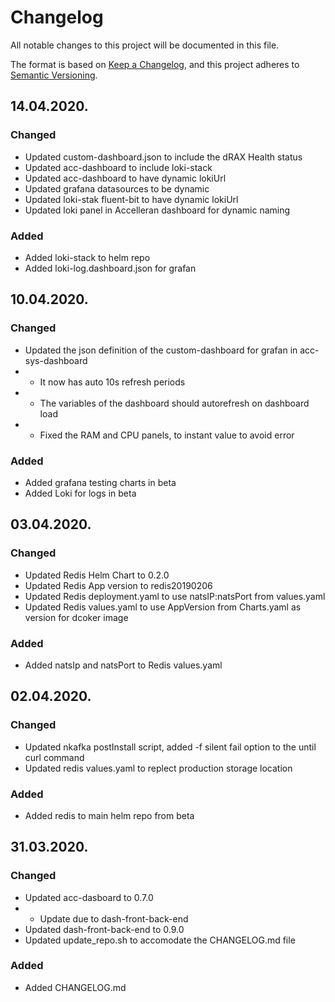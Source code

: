 # Changelog

All notable changes to this project will be documented in this file.

The format is based on [Keep a Changelog](https://keepachangelog.com/en/1.0.0/),
and this project adheres to [Semantic Versioning](https://semver.org/spec/v2.0.0.html).

## 14.04.2020.

### Changed

- Updated custom-dashboard.json to include the dRAX Health status
- Updated acc-dashboard to include loki-stack
- Updated acc-dashboard to have dynamic lokiUrl
- Updated grafana datasources to be dynamic
- Updated loki-stak fluent-bit to have dynamic lokiUrl
- Updated loki panel in Accelleran dashboard for dynamic naming

### Added

- Added loki-stack to helm repo
- Added loki-log.dashboard.json for grafan

## 10.04.2020.

### Changed

- Updated the json definition of the custom-dashboard for grafan in acc-sys-dashboard
- - It now has auto 10s refresh periods
- - The variables of the dashboard should autorefresh on dashboard load
- - Fixed the RAM and CPU panels, to instant value to avoid error

### Added

- Added grafana testing charts in beta
- Added Loki for logs in beta

## 03.04.2020.

### Changed

- Updated Redis Helm Chart to 0.2.0
- Updated Redis App version to redis20190206
- Updated Redis deployment.yaml to use natsIP:natsPort from values.yaml
- Updated Redis values.yaml to use AppVersion from Charts.yaml as version for dcoker image

### Added

- Added natsIp and natsPort to Redis values.yaml

## 02.04.2020.

### Changed

- Updated nkafka postInstall script, added -f silent fail option to the until curl command
- Updated redis values.yaml to replect production storage location

### Added

- Added redis to main helm repo from beta

## 31.03.2020.

### Changed

- Updated acc-dasboard to 0.7.0
- - Update due to dash-front-back-end
- Updated dash-front-back-end to 0.9.0
- Updated update\_repo.sh to accomodate the CHANGELOG.md file

### Added
- Added CHANGELOG.md
